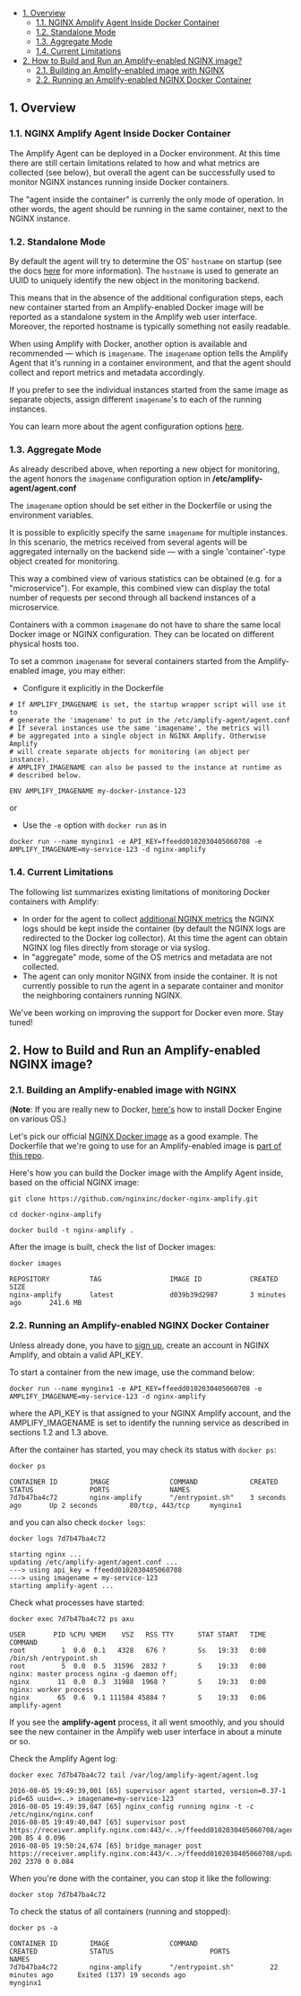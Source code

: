 <!-- START doctoc generated TOC please keep comment here to allow auto update -->
<!-- DON'T EDIT THIS SECTION, INSTEAD RE-RUN doctoc TO UPDATE -->


- [1. Overview](#1-overview)
  - [1.1. NGINX Amplify Agent Inside Docker Container](#11-nginx-amplify-agent-inside-docker-container)
  - [1.2. Standalone Mode](#12-standalone-mode)
  - [1.3. Aggregate Mode](#13-aggregate-mode)
  - [1.4. Current Limitations](#14-current-limitations)
- [2. How to Build and Run an Amplify-enabled NGINX image?](#2-how-to-build-and-run-an-amplify-enabled-nginx-image)
  - [2.1. Building an Amplify-enabled image with NGINX](#21-building-an-amplify-enabled-image-with-nginx)
  - [2.2. Running an Amplify-enabled NGINX Docker Container](#22-running-an-amplify-enabled-nginx-docker-container)

<!-- END doctoc generated TOC please keep comment here to allow auto update -->


## 1. Overview

### 1.1. NGINX Amplify Agent Inside Docker Container 

The Amplify Agent can be deployed in a Docker environment. At this time there are still certain limitations related to how and what metrics are collected (see below), but overall the agent can be successfully used to monitor NGINX instances running inside Docker containers.

The "agent inside the container" is currenly the only mode of operation. In other words, the agent should be running in the same container, next to the NGINX instance.

### 1.2. Standalone Mode

By default the agent will try to determine the OS' `hostname` on startup (see the docs [here](https://github.com/nginxinc/nginx-amplify-doc/blob/master/amplify-guide.md#changing-the-hostname-and-uuid) for more information). The `hostname` is used to generate an UUID to uniquely identify the new object in the monitoring backend.

This means that in the absence of the additional configuration steps, each new container started from an Amplify-enabled Docker image will be reported as a standalone system in the Amplify web user interface. Moreover, the reported hostname is typically something not easily readable.

When using Amplify with Docker, another option is available and recommended — which is `imagename`. The `imagename` option tells the Amplify Agent that it's running in a container environment, and that the agent should collect and report metrics and metadata accordingly.

If you prefer to see the individual instances started from the same image as separate objects, assign different `imagename`'s to each of the running instances.

You can learn more about the agent configuration options [here](https://github.com/nginxinc/nginx-amplify-doc/blob/master/amplify-guide.md#configuring-the-agent).

### 1.3. Aggregate Mode

As already described above, when reporting a new object for monitoring, the agent honors the `imagename` configuration option in **/etc/amplify-agent/agent.conf**

The `imagename` option should be set either in the Dockerfile or using the environment variables.

It is possible to explicitly specify the same `imagename` for multiple instances. In this scenario, the metrics received from several agents will be aggregated internally on the backend side — with a single 'container'-type object created for monitoring.

This way a combined view of various statistics can be obtained (e.g. for a "microservice"). For example, this combined view can display the total number of requests per second through all backend instances of a microservice.

Containers with a common `imagename` do not have to share the same local Docker image or NGINX configuration. They can be located on different physical hosts too.

To set a common `imagename` for several containers started from the Amplify-enabled image, you may either:

  * Configure it explicitly in the Dockerfile
  
```
# If AMPLIFY_IMAGENAME is set, the startup wrapper script will use it to
# generate the 'imagename' to put in the /etc/amplify-agent/agent.conf
# If several instances use the same 'imagename', the metrics will
# be aggregated into a single object in NGINX Amplify. Otherwise Amplify
# will create separate objects for monitoring (an object per instance).
# AMPLIFY_IMAGENAME can also be passed to the instance at runtime as
# described below.

ENV AMPLIFY_IMAGENAME my-docker-instance-123
```

  or

  * Use the `-e` option with `docker run` as in

```
docker run --name mynginx1 -e API_KEY=ffeedd0102030405060708 -e AMPLIFY_IMAGENAME=my-service-123 -d nginx-amplify
```

### 1.4. Current Limitations 

The following list summarizes existing limitations of monitoring Docker containers with Amplify:

 * In order for the agent to collect [additional NGINX metrics](https://github.com/nginxinc/nginx-amplify-doc/blob/master/amplify-guide.md#additional-nginx-metrics) the NGINX logs should be kept inside the container (by default the NGINX logs are redirected to the Docker log collector). At this time the agent can obtain NGINX log files directly from storage or via syslog.
 * In "aggregate" mode, some of the OS metrics and metadata are not collected.
 * The agent can only monitor NGINX from inside the container. It is not currently possible to run the agent in a separate container and monitor the neighboring containers running NGINX.
 
We've been working on improving the support for Docker even more. Stay tuned!

## 2. How to Build and Run an Amplify-enabled NGINX image?

### 2.1. Building an Amplify-enabled image with NGINX

(**Note**: If you are really new to Docker, [here's](https://docs.docker.com/engine/installation/) how to install Docker Engine on various OS.)

Let's pick our official [NGINX Docker image](https://hub.docker.com/_/nginx/) as a good example. The Dockerfile that we're going to use for an Amplify-enabled image is [part of this repo](https://github.com/nginxinc/docker-nginx-amplify/blob/master/Dockerfile).

Here's how you can build the Docker image with the Amplify Agent inside, based on the official NGINX image:

```
git clone https://github.com/nginxinc/docker-nginx-amplify.git
```

```
cd docker-nginx-amplify
```

```
docker build -t nginx-amplify .
```

After the image is built, check the list of Docker images:

```
docker images
```

```
REPOSITORY          TAG                 IMAGE ID            CREATED             SIZE
nginx-amplify       latest              d039b39d2987        3 minutes ago       241.6 MB
```

### 2.2. Running an Amplify-enabled NGINX Docker Container

Unless already done, you have to [sign up](https://amplify.nginx.com/signup/), create an account in NGINX Amplify, and obtain a valid API_KEY.

To start a container from the new image, use the command below:

```
docker run --name mynginx1 -e API_KEY=ffeedd0102030405060708 -e AMPLIFY_IMAGENAME=my-service-123 -d nginx-amplify
```

where the API_KEY is that assigned to your NGINX Amplify account, and the AMPLIFY_IMAGENAME is set to identify the running service as described in sections 1.2 and 1.3 above.

After the container has started, you may check its status with `docker ps`:

```
docker ps
```

```
CONTAINER ID        IMAGE               COMMAND             CREATED             STATUS              PORTS               NAMES
7d7b47ba4c72        nginx-amplify       "/entrypoint.sh"    3 seconds ago       Up 2 seconds        80/tcp, 443/tcp     mynginx1
```

and you can also check `docker logs`:

```
docker logs 7d7b47ba4c72
```

```
starting nginx ...
updating /etc/amplify-agent/agent.conf ...
---> using api_key = ffeedd0102030405060708
---> using imagename = my-service-123
starting amplify-agent ...
```

Check what processes have started:

```
docker exec 7d7b47ba4c72 ps axu
```

```
USER       PID %CPU %MEM    VSZ   RSS TTY      STAT START   TIME COMMAND
root         1  0.0  0.1   4328   676 ?        Ss   19:33   0:00 /bin/sh /entrypoint.sh
root         5  0.0  0.5  31596  2832 ?        S    19:33   0:00 nginx: master process nginx -g daemon off;
nginx       11  0.0  0.3  31988  1968 ?        S    19:33   0:00 nginx: worker process
nginx       65  0.6  9.1 111584 45884 ?        S    19:33   0:06 amplify-agent
```

If you see the **amplify-agent** process, it all went smoothly, and you should see the new container in the Amplify web user interface in about a minute or so.

Check the Amplify Agent log:

```
docker exec 7d7b47ba4c72 tail /var/log/amplify-agent/agent.log
```

```
2016-08-05 19:49:39,001 [65] supervisor agent started, version=0.37-1 pid=65 uuid=<..> imagename=my-service-123
2016-08-05 19:49:39,047 [65] nginx_config running nginx -t -c /etc/nginx/nginx.conf
2016-08-05 19:49:40,047 [65] supervisor post https://receiver.amplify.nginx.com:443/<..>/ffeedd0102030405060708/agent/ 200 85 4 0.096
2016-08-05 19:50:24,674 [65] bridge_manager post https://receiver.amplify.nginx.com:443/<..>/ffeedd0102030405060708/update/ 202 2370 0 0.084
```

When you're done with the container, you can stop it like the following:

```
docker stop 7d7b47ba4c72
```

To check the status of all containers (running and stopped):

```
docker ps -a
```

```
CONTAINER ID        IMAGE               COMMAND                  CREATED             STATUS                        PORTS               NAMES
7d7b47ba4c72        nginx-amplify       "/entrypoint.sh"         22 minutes ago      Exited (137) 19 seconds ago                       mynginx1
```
